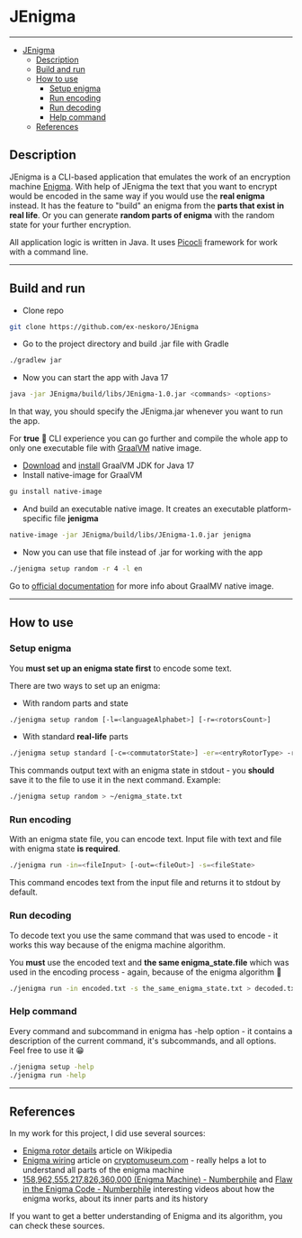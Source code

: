 # JEnigma

---

<!-- TOC -->
* [JEnigma](#jenigma)
  * [Description](#description)
  * [Build and run](#build-and-run)
  * [How to use](#how-to-use)
    * [Setup enigma](#setup-enigma)
    * [Run encoding](#run-encoding)
    * [Run decoding](#run-decoding)
    * [Help command](#help-command)
  * [References](#references)
<!-- TOC -->

## Description
JEnigma is a CLI-based application that emulates the work of an encryption machine [Enigma](https://en.wikipedia.org/wiki/Enigma_machine).
With help of JEnigma the text that you want to encrypt would be encoded in the same way if you would use the **real enigma** instead.
It has the feature to "build" an enigma from the **parts that exist in real life**. Or you can generate **random parts of enigma**
with the random state for your further encryption.

All application logic is written in Java. It uses [Picocli](https://picocli.info/) framework for work with a command line.

---

## Build and run

- Clone repo
```bash
git clone https://github.com/ex-neskoro/JEnigma
```
- Go to the project directory and build .jar file with Gradle
```bash
./gradlew jar
```
- Now you can start the app with Java 17
```bash
java -jar JEnigma/build/libs/JEnigma-1.0.jar <commands> <options>
```

In that way, you should specify the JEnigma.jar whenever you want to run the app.

For **true** 🧐 CLI experience you can go further and compile the whole app to only one executable file with [GraalVM](https://www.graalvm.org/) native image.

- [Download](https://github.com/graalvm/graalvm-ce-builds/releases) and [install](https://www.graalvm.org/latest/docs/getting-started/) GraalVM JDK for Java 17
- Install native-image for GraalVM
```bash
gu install native-image 
```
- And build an executable native image. It creates an executable platform-specific file **jenigma**
```bash
native-image -jar JEnigma/build/libs/JEnigma-1.0.jar jenigma
```
- Now you can use that file instead of .jar for working with the app
```bash
./jenigma setup random -r 4 -l en
```

Go to [official documentation](https://www.graalvm.org/22.0/reference-manual/native-image/) for more info about GraalMV native image.

---

## How to use

### Setup enigma
You **must set up an enigma state first** to encode some text.

There are two ways to set up an enigma:

- With random parts and state

```bash
./jenigma setup random [-l=<languageAlphabet>] [-r=<rotorsCount>] 
```

- With standard **real-life** parts

```bash
./jenigma setup standard [-c=<commutatorState>] -er=<entryRotorType> -ref=<reflectorType> -sr=<rotorTypeList>
```

This commands output text with an enigma state in stdout - you **should** save it to the file to use it in the next command.
Example:
```bash
./jenigma setup random > ~/enigma_state.txt
```

### Run encoding
With an enigma state file, you can encode text. Input file with text and file with enigma state **is required**.
```bash
./jenigma run -in=<fileInput> [-out=<fileOut>] -s=<fileState>
```
This command encodes text from the input file and returns it to stdout by default.

### Run decoding
To decode text you use the same command that was used to encode - it works this way because of the enigma machine algorithm.

You **must** use the encoded text and **the same enigma_state.file** which was used in the encoding process - again, because of the enigma algorithm 🧐
```bash
./jenigma run -in encoded.txt -s the_same_enigma_state.txt > decoded.txt
```

### Help command
Every command and subcommand in enigma has -help option - it contains a description of the current command, it's subcommands, and all options.
Feel free to use it 😁
```bash
./jenigma setup -help
./jenigma run -help
```

---

## References

In my work for this project, I did use several sources:

- [Enigma rotor details](https://en.wikipedia.org/wiki/Enigma_rotor_details) article on Wikipedia
- [Enigma wiring](https://www.cryptomuseum.com/crypto/enigma/wiring.htm) article on [cryptomuseum.com](https://www.cryptomuseum.com/) - really helps a lot to understand all parts of the enigma machine
- [158,962,555,217,826,360,000 (Enigma Machine) - Numberphile](https://www.youtube.com/watch?v=G2_Q9FoD-oQ&t=0s) and [Flaw in the Enigma Code - Numberphile](https://www.youtube.com/watch?v=V4V2bpZlqx8&t=0s)
  interesting videos about how the enigma works, about its inner parts and its history

If you want to get a better understanding of Enigma and its algorithm, you can check these sources.